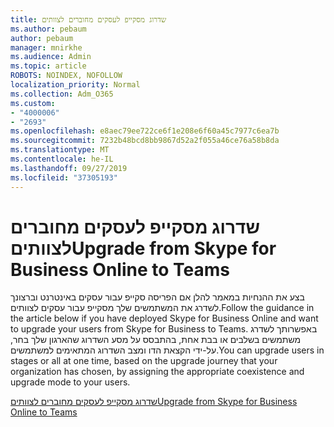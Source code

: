 ```yaml
---
title: שדרוג מסקייפ לעסקים מחוברים לצוותים
ms.author: pebaum
author: pebaum
manager: mnirkhe
ms.audience: Admin
ms.topic: article
ROBOTS: NOINDEX, NOFOLLOW
localization_priority: Normal
ms.collection: Adm_O365
ms.custom:
- "4000006"
- "2693"
ms.openlocfilehash: e8aec79ee722ce6f1e208e6f60a45c7977c6ea7b
ms.sourcegitcommit: 7232b48bcd8bb9867d52a2f055a46ce76a58b8da
ms.translationtype: MT
ms.contentlocale: he-IL
ms.lasthandoff: 09/27/2019
ms.locfileid: "37305193"
---
```

# <a name="upgrade-from-skype-for-business-online-to-teams"></a><span data-ttu-id="343d9-102">שדרוג מסקייפ לעסקים מחוברים לצוותים</span><span class="sxs-lookup"><span data-stu-id="343d9-102">Upgrade from Skype for Business Online to Teams</span></span>  

<span data-ttu-id="343d9-103">בצע את ההנחיות במאמר להלן אם הפריסה סקייפ עבור עסקים באינטרנט וברצונך לשדרג את המשתמשים שלך מסקייפ עבור עסקים לצוותים.</span><span class="sxs-lookup"><span data-stu-id="343d9-103">Follow the guidance in the article below if you have deployed Skype for Business Online and want to upgrade your users from Skype for Business to Teams.</span></span> <span data-ttu-id="343d9-104">באפשרותך לשדרג משתמשים בשלבים או בבת אחת, בהתבסס על מסע השדרוג שהארגון שלך בחר, על-ידי הקצאת הדו ומצב השדרוג המתאימים למשתמשים.</span><span class="sxs-lookup"><span data-stu-id="343d9-104">You can upgrade users in stages or all at one time, based on the upgrade journey that your organization has chosen, by assigning the appropriate coexistence and upgrade mode to your users.</span></span>

[<span data-ttu-id="343d9-105">שדרוג מסקייפ לעסקים מחוברים לצוותים</span><span class="sxs-lookup"><span data-stu-id="343d9-105">Upgrade from Skype for Business Online to Teams</span></span>](https://docs.microsoft.com/MicrosoftTeams/upgrade-to-teams-execute-skypeforbusinessonline) 